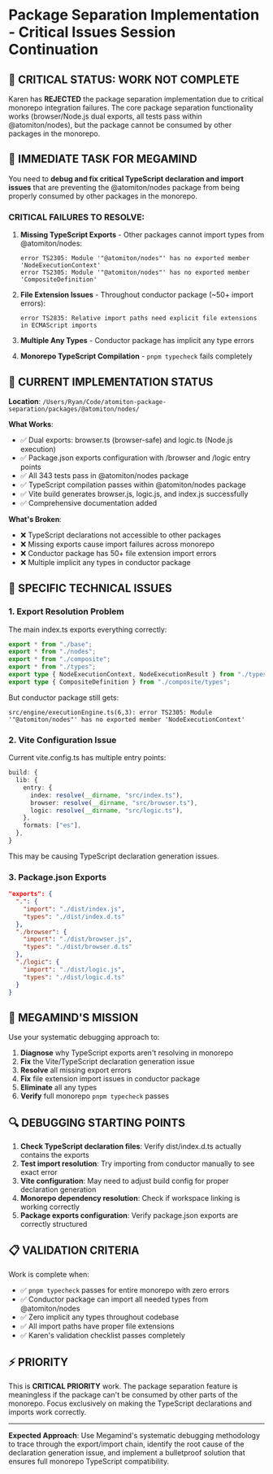# Package Separation Implementation - Critical Issues Session Continuation

## 🚨 CRITICAL STATUS: WORK NOT COMPLETE

Karen has **REJECTED** the package separation implementation due to critical monorepo integration failures. The core package separation functionality works (browser/Node.js dual exports, all tests pass within @atomiton/nodes), but the package cannot be consumed by other packages in the monorepo.

## 🎯 IMMEDIATE TASK FOR MEGAMIND

You need to **debug and fix critical TypeScript declaration and import issues** that are preventing the @atomiton/nodes package from being properly consumed by other packages in the monorepo.

### CRITICAL FAILURES TO RESOLVE:

1. **Missing TypeScript Exports** - Other packages cannot import types from @atomiton/nodes:

   ```
   error TS2305: Module '"@atomiton/nodes"' has no exported member 'NodeExecutionContext'
   error TS2305: Module '"@atomiton/nodes"' has no exported member 'CompositeDefinition'
   ```

2. **File Extension Issues** - Throughout conductor package (~50+ import errors):

   ```
   error TS2835: Relative import paths need explicit file extensions in ECMAScript imports
   ```

3. **Multiple Any Types** - Conductor package has implicit any type errors

4. **Monorepo TypeScript Compilation** - `pnpm typecheck` fails completely

## 📁 CURRENT IMPLEMENTATION STATUS

**Location**: `/Users/Ryan/Code/atomiton-package-separation/packages/@atomiton/nodes/`

**What Works**:

- ✅ Dual exports: browser.ts (browser-safe) and logic.ts (Node.js execution)
- ✅ Package.json exports configuration with /browser and /logic entry points
- ✅ All 343 tests pass in @atomiton/nodes package
- ✅ TypeScript compilation passes within @atomiton/nodes package
- ✅ Vite build generates browser.js, logic.js, and index.js successfully
- ✅ Comprehensive documentation added

**What's Broken**:

- ❌ TypeScript declarations not accessible to other packages
- ❌ Missing exports cause import failures across monorepo
- ❌ Conductor package has 50+ file extension import errors
- ❌ Multiple implicit any types in conductor package

## 🔧 SPECIFIC TECHNICAL ISSUES

### 1. Export Resolution Problem

The main index.ts exports everything correctly:

```typescript
export * from "./base";
export * from "./nodes";
export * from "./composite";
export * from "./types";
export type { NodeExecutionContext, NodeExecutionResult } from "./types";
export type { CompositeDefinition } from "./composite/types";
```

But conductor package still gets:

```
src/engine/executionEngine.ts(6,3): error TS2305: Module '"@atomiton/nodes"' has no exported member 'NodeExecutionContext'
```

### 2. Vite Configuration Issue

Current vite.config.ts has multiple entry points:

```typescript
build: {
  lib: {
    entry: {
      index: resolve(__dirname, "src/index.ts"),
      browser: resolve(__dirname, "src/browser.ts"),
      logic: resolve(__dirname, "src/logic.ts"),
    },
    formats: ["es"],
  },
}
```

This may be causing TypeScript declaration generation issues.

### 3. Package.json Exports

```json
"exports": {
  ".": {
    "import": "./dist/index.js",
    "types": "./dist/index.d.ts"
  },
  "./browser": {
    "import": "./dist/browser.js",
    "types": "./dist/browser.d.ts"
  },
  "./logic": {
    "import": "./dist/logic.js",
    "types": "./dist/logic.d.ts"
  }
}
```

## 🎯 MEGAMIND'S MISSION

Use your systematic debugging approach to:

1. **Diagnose** why TypeScript exports aren't resolving in monorepo
2. **Fix** the Vite/TypeScript declaration generation issue
3. **Resolve** all missing export errors
4. **Fix** file extension import issues in conductor package
5. **Eliminate** all any types
6. **Verify** full monorepo `pnpm typecheck` passes

## 🔍 DEBUGGING STARTING POINTS

1. **Check TypeScript declaration files**: Verify dist/index.d.ts actually contains the exports
2. **Test import resolution**: Try importing from conductor manually to see exact error
3. **Vite configuration**: May need to adjust build config for proper declaration generation
4. **Monorepo dependency resolution**: Check if workspace linking is working correctly
5. **Package exports configuration**: Verify package.json exports are correctly structured

## 📋 VALIDATION CRITERIA

Work is complete when:

- ✅ `pnpm typecheck` passes for entire monorepo with zero errors
- ✅ Conductor package can import all needed types from @atomiton/nodes
- ✅ Zero implicit any types throughout codebase
- ✅ All import paths have proper file extensions
- ✅ Karen's validation checklist passes completely

## ⚡ PRIORITY

This is **CRITICAL PRIORITY** work. The package separation feature is meaningless if the package can't be consumed by other parts of the monorepo. Focus exclusively on making the TypeScript declarations and imports work correctly.

---

**Expected Approach**: Use Megamind's systematic debugging methodology to trace through the export/import chain, identify the root cause of the declaration generation issue, and implement a bulletproof solution that ensures full monorepo TypeScript compatibility.

